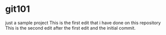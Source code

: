 # git101
just a sample project
This is the first edit that i have done on this repository
This is the second edit after the first edit and the initial commit.